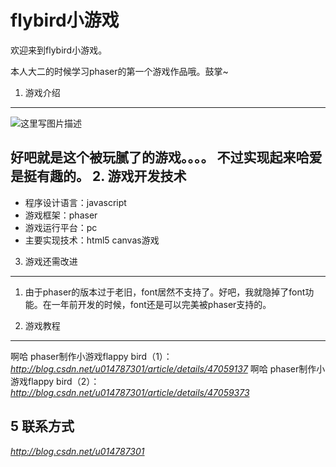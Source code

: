 
flybird小游戏
=============

欢迎来到flybird小游戏。

本人大二的时候学习phaser的第一个游戏作品哦。鼓掌~

1. 游戏介绍
-------
![这里写图片描述](http://img.blog.csdn.net/20160801172500290)


好吧就是这个被玩腻了的游戏。。。。
不过实现起来哈爱是挺有趣的。
2. 游戏开发技术
-------
 - 程序设计语言：javascript
 - 游戏框架：phaser 
 - 游戏运行平台：pc 
 - 主要实现技术：html5 canvas游戏
 
 
3. 游戏还需改进
-------
1. 由于phaser的版本过于老旧，font居然不支持了。好吧，我就隐掉了font功能。在一年前开发的时候，font还是可以完美被phaser支持的。



4. 游戏教程
-------
 啊哈 phaser制作小游戏flappy bird（1）：
*http://blog.csdn.net/u014787301/article/details/47059137*
 啊哈 phaser制作小游戏flappy bird（2）：
*http://blog.csdn.net/u014787301/article/details/47059373*

5 联系方式
-------
*http://blog.csdn.net/u014787301*
